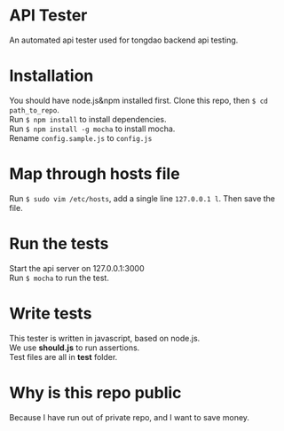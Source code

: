 # API Tester
An automated api tester used for tongdao backend api testing.  

# Installation
You should have node.js&npm installed first.
Clone this repo, then `$ cd path_to_repo`.  
Run `$ npm install` to install dependencies.  
Run `$ npm install -g mocha` to install mocha.  
Rename `config.sample.js` to `config.js`

# Map through hosts file
Run `$ sudo vim /etc/hosts`, add a single line `127.0.0.1 l`. Then save the file.  

# Run the tests
Start the api server on 127.0.0.1:3000  
Run `$ mocha` to run the test.

# Write tests
This tester is written in javascript, based on node.js.  
We use **should.js** to run assertions.  
Test files are all in **test** folder.

# Why is this repo public
Because I have run out of private repo, and I want to save money.
